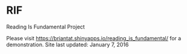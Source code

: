 # RIF
Reading Is Fundamental Project

Please visit https://briantat.shinyapps.io/reading_is_fundamental/ for a demonstration.
Site last updated: January 7, 2016
